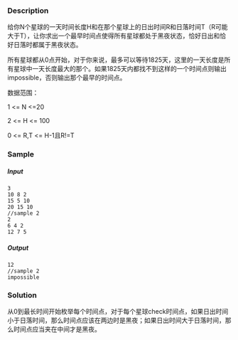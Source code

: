 ### Description

给你N个星球的一天时间长度H和在那个星球上的日出时间R和日落时间T（R可能大于T），让你求出一个最早时间点使得所有星球都处于黑夜状态，恰好日出和恰好日落时都属于黑夜状态。

所有星球都从0点开始，对于你来说，最多可以等待1825天，这里的一天长度是所有星球中一天长度最大的那个。如果1825天内都找不到这样的一个时间点则输出impossible，否则输出那个最早的时间点。

数据范围：

1 <= N <=20

2 <= H <= 100

0 <= R,T <= H-1且R!=T

### Sample

##### Input

```
3
10 8 2
15 5 10
20 15 10
//sample 2
2
6 4 2
12 7 5
```

##### Output

```
12
//sample 2
impossible
```

### Solution

从0到最长时间开始枚举每个时间点，对于每个星球check时间点，如果日出时间小于日落时间，那么时间点应该在两边时是黑夜；如果日出时间大于日落时间，那么时间点应当夹在中间才是黑夜。
